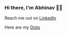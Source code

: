 ### Hi there, I'm Abhinav 👋🏼

Reach me out on [LinkedIn](https://www.linkedin.com/in/abhinav-nath "My LinkedIn Profile")

Here are my [Gists](https://gist.github.com/abhinav-nath)
